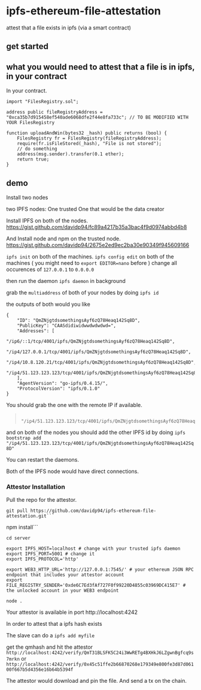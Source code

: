 # ipfs-ethereum-file-attestation
attest that a file exists in ipfs (via a smart contract)


## get started



## what you would need to attest that a file is in ipfs, in your contract

In your contract.
```
import "FilesRegistry.sol";

address public fileRegistryAddress = "0xca35b7d915458ef540ade6068dfe2f44e8fa733c"; // TO BE MODIFIED WITH YOUR FilesRegistry

function uploadAndWin(bytes32 _hash) public returns (bool) {
    FilesRegistry fr = FilesRegistry(fileRegistryAddress);
    require(fr.isFileStored(_hash), "File is not stored");
    // do something
    address(msg.sender).transfer(0.1 ether);
    return true;
}

```

## demo

Install two nodes

two IPFS nodes:
One trusted
One that would be the data creator

Install IPFS on both of the nodes.
https://gist.github.com/davidp94/fc89a4217b35a3bac4f9d0974abbd4b8

And Install node and npm on the trusted node.
https://gist.github.com/davidp94/2675e2ed9ec2ba30e90349f945609166


`ipfs init` on both of the machines.
`ipfs config edit` on both of the machines ( you might need to `export EDITOR=nano` before )
change all occurences of `127.0.0.1` to `0.0.0.0`

then run the daemon
`ipfs daemon` in background

grab the `multiaddress` of both of your nodes by doing
`ipfs id`

the outputs of both would you like
```
{
	"ID": "QmZNjgtdsomethingsAyf6zQ78Heaq142Sq8D",
	"PublicKey": "CAASdidiwidwwdwdwdwd=",
	"Addresses": [
		"/ip6/::1/tcp/4001/ipfs/QmZNjgtdsomethingsAyf6zQ78Heaq142Sq8D",
		"/ip4/127.0.0.1/tcp/4001/ipfs/QmZNjgtdsomethingsAyf6zQ78Heaq142Sq8D",
		"/ip4/10.8.120.21/tcp/4001/ipfs/QmZNjgtdsomethingsAyf6zQ78Heaq142Sq8D",
		"/ip4/51.123.123.123/tcp/4001/ipfs/QmZNjgtdsomethingsAyf6zQ78Heaq142Sq8D"
	],
	"AgentVersion": "go-ipfs/0.4.15/",
	"ProtocolVersion": "ipfs/0.1.0"
}
```


You should grab the one with the remote IP if available.
> 		"/ip4/51.123.123.123/tcp/4001/ipfs/QmZNjgtdsomethingsAyf6zQ78Heaq142Sq8D"

and on both of the nodes you should add the other IPFS id by doing
`ipfs bootstrap add "/ip4/51.123.123.123/tcp/4001/ipfs/QmZNjgtdsomethingsAyf6zQ78Heaq142Sq8D"`


You can restart the daemons.

Both of the IPFS node would have direct connections.

### Attestor Installation

Pull the repo for the attestor.
```
git pull https://github.com/davidp94/ipfs-ethereum-file-attestation.git```

```
npm install```

```
cd server
```

```
export IPFS_HOST=localhost # change with your trusted ipfs daemon
export IPFS_PORT=5001 # change it
export IPFS_PROTOCOL='http'

export WEB3_HTTP_URL='http://127.0.0.1:7545/' # your ethereum JSON RPC endpoint that includes your attestor account
export FILE_REGISTRY_SENDER='0xde6C7Ed3fAf727F0f99220D4855c03969DC415E7' # the unlocked account in your WEB3 endpoint
```

```
node .
```

Your attestor is available in port http://localhost:4242

In order to attest that a ipfs hash exists

The slave can do a `ipfs add myfile`

get the qmhash and hit the attestor `http://localhost:4242/verify/QmT31BLSFK5C24i3WwRETg4BXHkJ6LZgwnBgfcq9s7mrkn` or `http://localhost:4242/verify/0x45c51ffe2b66870268e179349e800fe3d87d06100f667b5d4356e16b64b5394f`

The attestor would download and pin the file. And send a tx on the chain.
